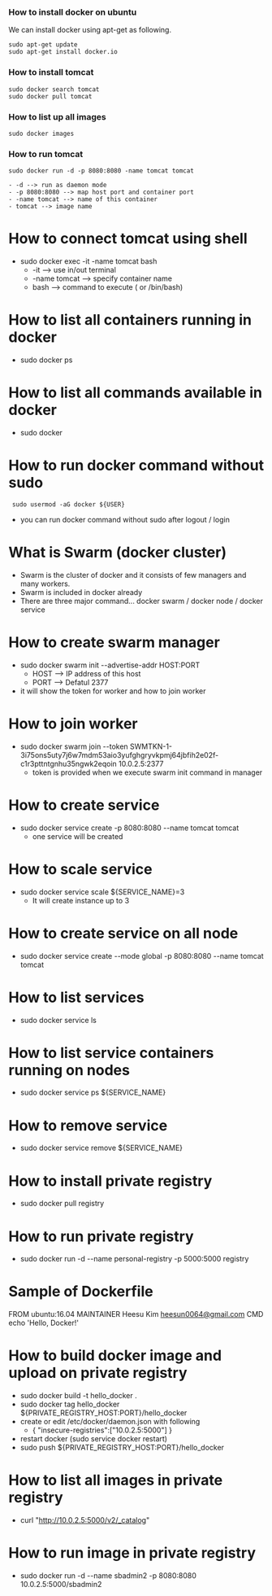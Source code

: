 ### How to install docker on ubuntu
We can install docker using apt-get as following.
```
sudo apt-get update
sudo apt-get install docker.io
```
### How to install tomcat
```
sudo docker search tomcat
sudo docker pull tomcat
```
### How to list up all images
```
sudo docker images
```
### How to run tomcat
```
sudo docker run -d -p 8080:8080 -name tomcat tomcat
```
    - -d --> run as daemon mode
    - -p 8080:8080 --> map host port and container port
    - -name tomcat --> name of this container
    - tomcat --> image name
# How to connect tomcat using shell
- sudo docker exec -it -name tomcat bash
    - -it --> use in/out terminal
    - -name tomcat --> specify container name
    - bash --> command to execute ( or /bin/bash)
# How to list all containers running in docker
- sudo docker ps
# How to list all commands available in docker
- sudo docker
# How to run docker command without sudo
     sudo usermod -aG docker ${USER}
- you can run docker command without sudo after logout / login

# What is Swarm (docker cluster)
- Swarm is the cluster of docker and it consists of few managers and many workers.
- Swarm is included in docker already
- There are three major command... docker swarm / docker node / docker service
# How to create swarm manager
- sudo docker swarm init --advertise-addr HOST:PORT
    - HOST --> IP address of this host
    - PORT --> Defatul 2377
- it will show the token for worker and how to join worker
# How to join worker
- sudo docker swarm join --token SWMTKN-1-3i75ons5uty7j6w7mdm53aio3yufghgryvkpmj64jbfih2e02f-c1r3pttntgnhu35ngwk2eqoin 10.0.2.5:2377
    - token is provided when we execute swarm init command in manager
# How to create service
- sudo docker service create -p 8080:8080 --name tomcat tomcat
    - one service will be created
# How to scale service
- sudo docker service scale ${SERVICE_NAME}=3
    - It will create instance up to 3
# How to create service on all node
- sudo docker service create --mode global -p 8080:8080 --name tomcat tomcat
# How to list services
- sudo docker service ls
# How to list service containers running on nodes
- sudo docker service ps ${SERVICE_NAME}
# How to remove service
- sudo docker service remove ${SERVICE_NAME}

# How to install private registry
- sudo docker pull registry
# How to run private registry
- sudo docker run -d --name personal-registry -p 5000:5000 registry
# Sample of Dockerfile
FROM ubuntu:16.04
MAINTAINER Heesu Kim <heesun0064@gmail.com>
CMD echo 'Hello, Docker!'
# How to build docker image and upload on private registry
- sudo docker build -t hello_docker .
- sudo docker tag hello_docker ${PRIVATE_REGISTRY_HOST:PORT}/hello_docker
- create or edit /etc/docker/daemon.json with following
    - { "insecure-registries":["10.0.2.5:5000"] }
- restart docker (sudo service docker restart)
- sudo push ${PRIVATE_REGISTRY_HOST:PORT}/hello_docker
# How to list all images in private registry
- curl "http://10.0.2.5:5000/v2/_catalog"
# How to run image in private registry
- sudo docker run -d --name sbadmin2 -p 8080:8080 10.0.2.5:5000/sbadmin2

